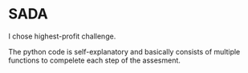 # SADA

I chose highest-profit challenge.

The python code is self-explanatory and basically consists of multiple functions to compelete each step of the assesment. 

